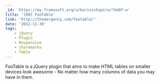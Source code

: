 ```yaml
---
_id: 'https://my.framasoft.org/u/borisschapira/?km8f-w'
title: '[EN] FooTable'
link: 'http://themergency.com/footable/'
date: '2012-11-30'
tags:
    - jQuery
    - Plugin
    - Responsive
    - sharemarks
    - Table
---
```


<div class="markdown"><p>FooTable is a jQuery plugin that aims to make HTML tables on smaller devices look awesome - No matter how many columns of data you may have in them.
</p></div>
